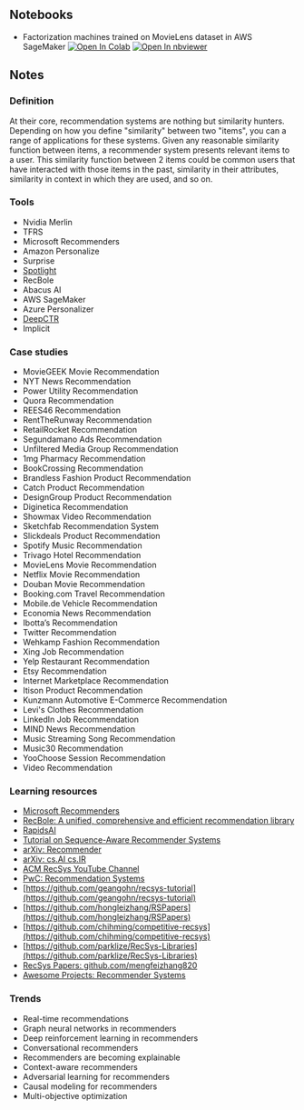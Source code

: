 ## Notebooks
* Factorization machines trained on MovieLens dataset in AWS SageMaker
[![Open In Colab](https://colab.research.google.com/assets/colab-badge.svg)](https://colab.research.google.com/github/sparsh-ai/recsys/blob/main/notebooks/movielens_fm_aws_sagemaker.ipynb)
[![Open In nbviewer](https://raw.githubusercontent.com/jupyter/design/master/logos/Badges/nbviewer_badge.svg)](https://nbviewer.jupyter.org/github/sparsh-ai/recsys/blob/main/notebooks/movielens_fm_aws_sagemaker.ipynb)

## Notes
### Definition
At their core, recommendation systems are nothing but similarity hunters. Depending on how you define "similarity" between two "items", you can a range of applications for these systems. Given any reasonable similarity function between items, a recommender system presents relevant items to a user. This similarity function between 2 items could be common users that have interacted with those items in the past, similarity in their attributes, similarity in context in which they are used, and so on.
### Tools
- Nvidia Merlin
- TFRS
- Microsoft Recommenders
- Amazon Personalize
- Surprise
- [Spotlight](https://github.com/maciejkula/spotlight)
- RecBole
- Abacus AI
- AWS SageMaker
- Azure Personalizer
- [DeepCTR](https://github.com/shenweichen/DeepCTR)
- Implicit
### Case studies
- MovieGEEK Movie Recommendation
- NYT News Recommendation
- Power Utility Recommendation
- Quora Recommendation
- REES46 Recommendation
- RentTheRunway Recommendation
- RetailRocket Recommendation
- Segundamano Ads Recommendation
- Unfiltered Media Group Recommendation
- 1mg Pharmacy Recommendation
- BookCrossing Recommendation
- Brandless Fashion Product Recommendation
- Catch Product Recommendation
- DesignGroup Product Recommendation
- Diginetica Recommendation
- Showmax Video Recommendation
- Sketchfab Recommendation System
- Slickdeals Product Recommendation
- Spotify Music Recommendation
- Trivago Hotel Recommendation
- MovieLens Movie Recommendation
- Netflix Movie Recommendation
- Douban Movie Recommendation
- Booking.com Travel Recommendation
- Mobile.de Vehicle Recommendation
- Economia News Recommendation
- Ibotta’s Recommendation
- Twitter Recommendation
- Wehkamp Fashion Recommendation
- Xing Job Recommendation
- Yelp Restaurant Recommendation
- Etsy Recommendation
- Internet Marketplace Recommendation
- Itison Product Recommendation
- Kunzmann Automotive E-Commerce Recommendation
- Levi's Clothes Recommendation
- LinkedIn Job Recommendation
- MIND News Recommendation
- Music Streaming Song Recommendation
- Music30 Recommendation
- YooChoose Session Recommendation
- Video Recommendation
### Learning resources
- [Microsoft Recommenders](https://recbole.io/)
- [RecBole: A unified, comprehensive and efficient recommendation library](https://recbole.io/)
- [RapidsAI](https://github.com/rapidsai/deeplearning)
- [Tutorial on Sequence-Aware Recommender Systems](https://github.com/mquad/sars_tutorial)
- [arXiv: Recommender](http://www.arxiv-sanity.com/search?q=recommender)
- [arXiv: cs.AI cs.IR](http://www.arxiv-sanity.com/search?q=cs.AI+cs.IR)
- [ACM RecSys YouTube Channel](https://www.youtube.com/channel/UC2nEn-yNA1BtdDNWziphPGA/videos)
- [PwC: Recommendation Systems](https://paperswithcode.com/task/recommendation-systems/latest#code)
- [https://github.com/geangohn/recsys-tutorial](https://github.com/geangohn/recsys-tutorial)
- [https://github.com/hongleizhang/RSPapers](https://github.com/hongleizhang/RSPapers)
- [https://github.com/chihming/competitive-recsys](https://github.com/chihming/competitive-recsys)
- [https://github.com/parklize/RecSys-Libraries](https://github.com/parklize/RecSys-Libraries)
- [RecSys Papers: github.com/mengfeizhang820](https://github.com/mengfeizhang820/Paperlist-for-Recommender-Systems)
- [Awesome Projects: Recommender Systems](https://awesomeopensource.com/projects/recommender-system)
### Trends
- Real-time recommendations
- Graph neural networks in recommenders
- Deep reinforcement learning in recommenders
- Conversational recommenders
- Recommenders are becoming explainable
- Context-aware recommenders
- Adversarial learning for recommenders
- Causal modeling for recommenders
- Multi-objective optimization
